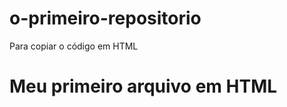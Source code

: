 # o-primeiro-repositorio

Para copiar o código em HTML
<html>
  <h1>Meu primeiro arquivo em HTML</h1>
</html>
